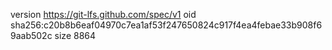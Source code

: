 version https://git-lfs.github.com/spec/v1
oid sha256:c20b8b6eaf04970c7ea1af53f247650824c917f4ea4febae33b908f69aab502c
size 8864
